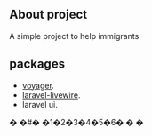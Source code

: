  

## About project

A simple project to help immigrants

##  packages
- [voyager](https://voyager.devdojo.com/).
- [laravel-livewire](https://laravel-livewire.com/).
- laravel ui.
 
�
�#� �1�2�3�4�5�6�
�
�
